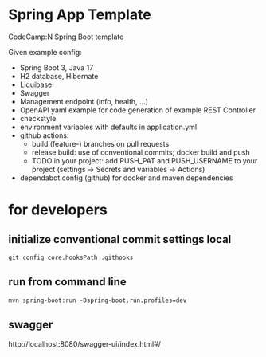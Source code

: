 # Spring App Template
CodeCamp:N Spring Boot template

Given example config:
* Spring Boot 3, Java 17
* H2 database, Hibernate
* Liquibase
* Swagger
* Management endpoint (info, health, ...)
* OpenAPI yaml example for code generation of example REST Controller
* checkstyle
* environment variables with defaults in application.yml
* github actions:
  * build (feature-) branches on pull requests
  * release build: use of conventional commits; docker build and push
  * TODO in your project: add PUSH_PAT and PUSH_USERNAME to your project (settings -> Secrets and variables -> Actions)
* dependabot config (github) for docker and maven dependencies

# for developers
## initialize conventional commit settings local
`git config core.hooksPath .githooks`

## run from command line
`mvn spring-boot:run -Dspring-boot.run.profiles=dev`

## swagger
http://localhost:8080/swagger-ui/index.html#/